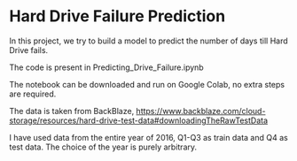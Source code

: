 # Hard Drive Failure Prediction

In this project, we try to build a model to predict the number of days till Hard Drive fails.

The code is present in Predicting_Drive_Failure.ipynb

The notebook can be downloaded and run on Google Colab, no extra steps are required.

The data is taken from BackBlaze, https://www.backblaze.com/cloud-storage/resources/hard-drive-test-data#downloadingTheRawTestData

I have used data from the entire year of 2016, Q1-Q3 as train data and Q4 as test data. The choice of the year is purely arbitrary.
